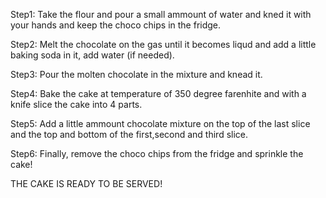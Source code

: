 Step1: Take the flour and pour a small ammount of water and kned it with your hands and keep the choco chips in the fridge.

Step2: Melt the chocolate on the gas until it becomes liqud and add a little baking soda in it, add water (if needed).

Step3: Pour the molten chocolate in the mixture and knead it. 

Step4: Bake the cake at temperature of 350 degree farenhite and with a knife slice the cake into 4 parts. 

Step5: Add a little ammount chocolate mixture on the top of the last  slice and the top and bottom of the first,second and third slice.

Step6: Finally, remove the choco chips from the fridge and sprinkle the cake!

THE CAKE IS READY TO BE SERVED!